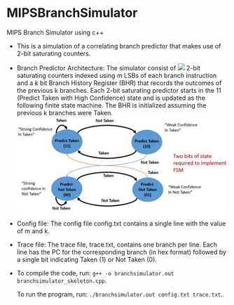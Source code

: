 # MIPSBranchSimulator
MIPS Branch Simulator using c++

* This is a simulation of a correlating branch predictor that makes use of 2-bit saturating counters.

* Branch Predictor Architecture: The simulator consist of <img src="https://render.githubusercontent.com/render/math?math=2^{m+k}"> 2-bit saturating counters indexed using *m* LSBs of each branch instruction and a *k* bit Branch History Register (BHR) that records the outcomes of the previous k branches. Each 2-bit saturating predictor starts in the 11 (Predict Taken with High Confidence) state and is updated as the following finite state machine. The BHR is initialized assuming the previous k branches were Taken.
![alt text](https://github.com/Stephanessy/MIPSBranchSimulator/blob/master/finite%20state%20machine.JPG)

* Config file: The config file config.txt contains a single line with the value of m and k.

* Trace file: The trace file, trace.txt, contains one branch per line. Each line has the PC for the corresponding branch (in hex format) followed by a single bit indicating Taken (1) or Not Taken (0).

* To compile the code, run: `g++ -o branchsimulator.out branchsimulator_skeleton.cpp`.
  
  To run the program, run: `./branchsimulator.out config.txt trace.txt`.
